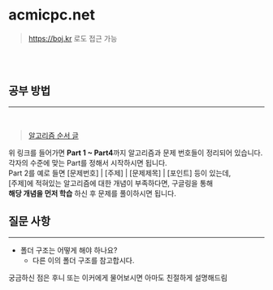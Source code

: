 # acmicpc.net

> https://boj.kr 로도 접근 가능

<br/>
<br>

## 공부 방법

---

<br/>

> [알고리즘 순서 글](https://velog.io/@ngngs/%ED%95%9C-%EC%9E%A5%EC%9C%BC%EB%A1%9C-%EB%B3%B4%EB%8A%94-%EC%95%8C%EA%B3%A0%EB%A6%AC%EC%A6%98)

위 링크를 들어가면 **Part 1 ~ Part4**까지 알고리즘과 문제 번호들이 정리되어 있습니다. <br/>
각자의 수준에 맞는 Part를 정해서 시작하시면 됩니다. <br/>
Part 2를 예로 들면 [문제번호] | [주제] | [문제제목] | [포인트] 등이 있는데, <br/> [주제]에 적혀있는 알고리즘에 대한 개념이 부족하다면, 구글링을 통해 <br/>
**해당 개념을 먼저 학습** 하신 후 문제를 풀이하시면 됩니다.

## 질문 사항

---

- 폴더 구조는 어떻게 해야 하나요?
  - 다른 이의 폴더 구조를 참고합시다.

궁금하신 점은 후니 또는 이커에게 물어보시면 아마도 친절하게 설명해드림
